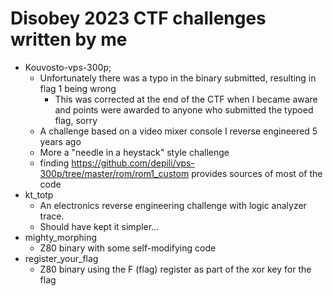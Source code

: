 # Disobey 2023 CTF challenges written by me

* Kouvosto-vps-300p;
  * Unfortunately there was a typo in the binary submitted, resulting in flag 1 being wrong
    * This was corrected at the end of the CTF when I became aware and points were awarded to anyone who submitted the typoed flag, sorry
  * A challenge based on a video mixer console I reverse engineered 5 years ago
  * More a "needle in a heystack" style challenge
  * finding https://github.com/depili/vps-300p/tree/master/rom/rom1_custom provides sources of most of the code
* kt_totp
  * An electronics reverse engineering challenge with logic analyzer trace.
  * Should have kept it simpler...
* mighty_morphing
  * Z80 binary with some self-modifying code
* register_your_flag
  * Z80 binary using the F (flag) register as part of the xor key for the flag
